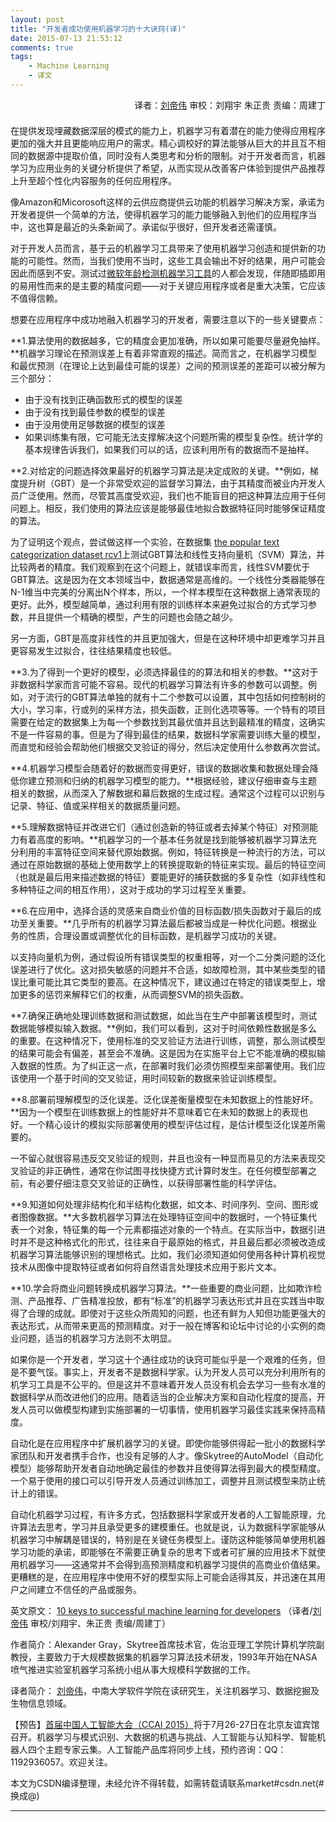 ```yaml
---
layout: post
title: "开发者成功使用机器学习的十大诀窍(译)"
date: 2015-07-13 21:53:12
comments: true
tags: 
	- Machine Learning
	- 译文
---
```


<div style="text-align:right;padding-bottom:7px;">译者：<a href="http://blog.csdn.net/dream_angel_z">刘帝伟</a>   审校：刘翔宇 朱正贵   责编：周建丁</div>

在提供发现埋藏数据深层的模式的能力上，机器学习有着潜在的能力使得应用程序更加的强大并且更能响应用户的需求。精心调校好的算法能够从巨大的并且互不相同的数据源中提取价值，同时没有人类思考和分析的限制。对于开发者而言，机器学习为应用业务的关键分析提供了希望，从而实现从改善客户体验到提供产品推荐上升至超个性化内容服务的任何应用程序。
<!-- more -->
像Amazon和Micorosoft这样的云供应商提供云功能的机器学习解决方案，承诺为开发者提供一个简单的方法，使得机器学习的能力能够融入到他们的应用程序当中，这也算是最近的头条新闻了。承诺似乎很好，但开发者还需谨慎。

对于开发人员而言，基于云的机器学习工具带来了使用机器学习创造和提供新的功能的可能性。然而，当我们使用不当时，这些工具会输出不好的结果，用户可能会因此而感到不安。测试过<a href="http://how-old.net/">微软年龄检测机器学习工具</a>的人都会发现，伴随即插即用的易用性而来的是主要的精度问题——对于关键应用程序或者是重大决策，它应该不值得信赖。

想要在应用程序中成功地融入机器学习的开发者，需要注意以下的一些关键要点：

**1.算法使用的数据越多，它的精度会更加准确，所以如果可能要尽量避免抽样。**机器学习理论在预测误差上有着非常直观的描述。简而言之，在机器学习模型和最优预测（在理论上达到最佳可能的误差）之间的预测误差的差距可以被分解为三个部分：

- 由于没有找到正确函数形式的模型的误差
- 由于没有找到最佳参数的模型的误差
- 由于没用使用足够数据的模型的误差
- 如果训练集有限，它可能无法支撑解决这个问题所需的模型复杂性。统计学的基本规律告诉我们，如果我们可以的话，应该利用所有的数据而不是抽样。

**2.对给定的问题选择效果最好的机器学习算法是决定成败的关键。**例如，梯度提升树（GBT）是一个非常受欢迎的监督学习算法，由于其精度而被业内开发人员广泛使用。然而，尽管其高度受欢迎，我们也不能盲目的把这种算法应用于任何问题上。相反，我们使用的算法应该是能够最佳地拟合数据特征同时能够保证精度的算法。

为了证明这个观点，尝试做这样一个实验，在数据集 <a href="http://www.daviddlewis.com/resources/testcollections/rcv1/">the popular text categorization dataset rcv1</a>上测试GBT算法和线性支持向量机（SVM）算法，并比较两者的精度。我们观察到在这个问题上，就错误率而言，线性SVM要优于GBT算法。这是因为在文本领域当中，数据通常是高维的。一个线性分类器能够在N-1维当中完美的分离出N个样本，所以，一个样本模型在这种数据上通常表现的更好。此外，模型越简单，通过利用有限的训练样本来避免过拟合的方式学习参数，并且提供一个精确的模型，产生的问题也会随之越少。

另一方面，GBT是高度非线性的并且更加强大，但是在这种环境中却更难学习并且更容易发生过拟合，往往结果精度也较低。

**3.为了得到一个更好的模型，必须选择最佳的的算法和相关的参数。**这对于非数据科学家而言可能不容易。现代的机器学习算法有许多的参数可以调整。例如，对于流行的GBT算法单独的就有十二个参数可以设置，其中包括如何控制树的大小，学习率，行或列的采样方法，损失函数，正则化选项等等。一个特有的项目需要在给定的数据集上为每一个参数找到其最优值并且达到最精准的精度，这确实不是一件容易的事。但是为了得到最佳的结果，数据科学家需要训练大量的模型，而直觉和经验会帮助他们根据交叉验证的得分，然后决定使用什么参数再次尝试。

**4.机器学习模型会随着好的数据而变得更好，错误的数据收集和数据处理会降低你建立预测和归纳的机器学习模型的能力。**根据经验，建议仔细审查与主题相关的数据，从而深入了解数据和幕后数据的生成过程。通常这个过程可以识别与记录、特征、值或采样相关的数据质量问题。

**5.理解数据特征并改进它们（通过创造新的特征或者去掉某个特征）对预测能力有着高度的影响。**机器学习的一个基本任务就是找到能够被机器学习算法充分利用的丰富特征空间来替代原始数据。例如，特征转换是一种流行的方法，可以通过在原始数据的基础上使用数学上的转换提取新的特征来实现。最后的特征空间（也就是最后用来描述数据的特征）要能更好的捕获数据的多复杂性（如非线性和多种特征之间的相互作用），这对于成功的学习过程至关重要。

**6.在应用中，选择合适的灵感来自商业价值的目标函数/损失函数对于最后的成功至关重要。**几乎所有的机器学习算法最后都被当成是一种优化问题。根据业务的性质，合理设置或调整优化的目标函数，是机器学习成功的关键。

以支持向量机为例，通过假设所有错误类型的权重相等，对一个二分类问题的泛化误差进行了优化。这对损失敏感的问题并不合适，如故障检测，其中某些类型的错误比重可能比其它类型的要高。在这种情况下，建议通过在特定的错误类型上，增加更多的惩罚来解释它们的权重，从而调整SVM的损失函数。

**7.确保正确地处理训练数据和测试数据，如此当在生产中部署该模型时，测试数据能够模拟输入数据。**例如，我们可以看到，这对于时间依赖性数据是多么的重要。在这种情况下，使用标准的交叉验证方法进行训练，调整，那么测试模型的结果可能会有偏差，甚至会不准确。这是因为在实施平台上它不能准确的模拟输入数据的性质。为了纠正这一点，在部署时我们必须仿照模型来部署使用。我们应该使用一个基于时间的交叉验证，用时间较新的数据来验证训练模型。

**8.部署前理解模型的泛化误差。泛化误差衡量模型在未知数据上的性能好坏。**因为一个模型在训练数据上的性能好并不意味着它在未知的数据上的表现也好。一个精心设计的模拟实际部署使用的模型评估过程，是估计模型泛化误差所需要的。

一不留心就很容易违反交叉验证的规则，并且也没有一种显而易见的方法来表现交叉验证的非正确性，通常在你试图寻找快捷方式计算时发生。在任何模型部署之前，有必要仔细注意交叉验证的正确性，以获得部署性能的科学评估。

**9.知道如何处理非结构化和半结构化数据，如文本、时间序列、空间、图形或者图像数据。**大多数机器学习算法在处理特征空间中的数据时，一个特征集代表一个对象，特征集的每一个元素都描述对象的一个特点。在实际当中，数据引进时并不是这种格式化的形式，往往来自于最原始的格式，并且最后都必须被改造成机器学习算法能够识别的理想格式。比如，我们必须知道如何使用各种计算机视觉技术从图像中提取特征或者如何将自然语言处理技术应用于影片文本。

**10.学会将商业问题转换成机器学习算法。**一些重要的商业问题，比如欺诈检测、产品推荐、广告精准投放，都有“标准”的机器学习表达形式并且在实践当中取得了合理的成就。即使对于这些众所周知的问题，也还有鲜为人知但功能更强大的表达形式，从而带来更高的预测精度。对于一般在博客和论坛中讨论的小实例的商业问题，适当的机器学习方法则不太明显。

如果你是一个开发者，学习这十个通往成功的诀窍可能似乎是一个艰难的任务，但是不要气馁。事实上，开发者不是数据科学家。认为开发人员可以充分利用所有的机学习工具是不公平的。但是这并不意味着开发人员没有机会去学习一些有水准的数据科学从而改进他们的应用。随着适当的企业解决方案和自动化程度的提高，开发人员可以做模型构建到实施部署的一切事情，使用机器学习最佳实践来保持高精度。

自动化是在应用程序中扩展机器学习的关键。即使你能够供得起一批小的数据科学家团队和开发者携手合作，也没有足够的人才。像Skytree的AutoModel（自动化模型）能够帮助开发者自动地确定最佳的参数并且使得算法得到最大的模型精度。一个易于使用的接口可以引导开发人员通过训练加工，调整并且测试模型来防止统计上的错误。

自动化机器学习过程，有许多方式，包括数据科学家或开发者的人工智能原理，允许算法去思考，学习并且承受更多的建模重任。也就是说，认为数据科学家能够从机器学习中解耦是错误的，特别是在关键任务模型上。谨防这种能够简单使用机器学习功能的承诺，即能够在不需要正确复杂的思考下或者可扩展的应用技术下就使用机器学习——这通常并不会得到高预测精度和机器学习提供的高商业价值结果。更糟糕的是，在应用程序中使用不好的模型实际上可能会适得其反，并迅速在其用户之间建立不信任的产品或服务。

英文原文： <a href="http://www.infoworld.com/article/2943862/application-development/what-developers-need-to-know-about-machine-learning.html">10 keys to successful machine learning for developers</a> （译者/<a href="http://blog.csdn.net/dream_angel_z">刘帝伟</a> 审校/刘翔宇、朱正贵 责编/周建丁）

作者简介：Alexander Gray，Skytree首席技术官，佐治亚理工学院计算机学院副教授，主要致力于大规模数据集的机器学习算法技术研发，1993年开始在NASA喷气推进实验室机器学习系统小组从事大规模科学数据的工作。

译者简介： <a href="http://blog.csdn.net/dream_angel_z">刘帝伟</a>，中南大学软件学院在读研究生，关注机器学习、数据挖掘及生物信息领域。

【预告】<a href="http://ccai2015.csdn.net/">首届中国人工智能大会（CCAI 2015）</a>将于7月26-27日在北京友谊宾馆召开。机器学习与模式识别、大数据的机遇与挑战、人工智能与认知科学、智能机器人四个主题专家云集。人工智能产品库将同步上线，预约咨询：QQ：1192936057。欢迎关注。

本文为CSDN编译整理，未经允许不得转载，如需转载请联系market#csdn.net(#换成@)

---